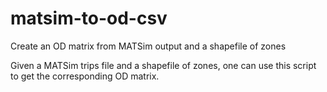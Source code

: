 # matsim-to-od-csv
Create an OD matrix from MATSim output and a shapefile of zones 

Given a MATSim trips file and a shapefile of zones, one can use this script to get the corresponding OD matrix.
